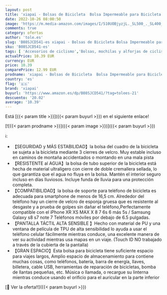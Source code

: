 ```yaml
---
layout: post
title: 'xiapai - Bolsas de Bicicleta  Bolsa Impermeable para Bicicleta con Orificio para Auriculares  Cremallera Doble Viseras y Pantalla táctil TPU  para Teléfono Inteligente por Debajo de 6 5 Pulgadas'
date: 2022-10-26 08:00:50
image: 'https://m.media-amazon.com/images/I/510UOBjyzjL._SL500_._SL400_.jpg'
comments: true
category: ofertas
author: 'tole.es'
slug: 'B08SJCD541-es xiapai - Bolsas de Bicicleta Bolsa Impermeable para...'
sku: 'B08SJCD541-es'
tags: [ 'Accesorios de ciclismo','Bolsas, mochilas y alforjas de ciclismo','Ciclismo','Deportes y aire libre','Portabicicletas','Ropa y equipo para deportes','bicicleta','xiapai','🇪🇸', ]
actualPrice: 10.39 EUR
currency: EUR
price: 10.39
comparePrice: 12.99 EUR
prodname: 'xiapai - Bolsas de Bicicleta  Bolsa Impermeable para Bicicleta con Orificio para Auriculares  Cremallera Doble Viseras y Pantalla táctil TPU  para Teléfono Inteligente por Debajo de 6 5 Pulgadas'
country: 'es'
flag: '🇪🇸'
brand: 'xiapai'
buyurl: 'https://www.amazon.es/dp/B08SJCD541/?tag=tolees-21'
descuento: '20.02'
average: '10.39'
---
```


Está [{{< param title >}}]({{< param buyurl >}}) en el siguiente enlace!

[![{{< param prodname >}}]({{< param image >}})]({{< param buyurl >}})

ℹ️:

- 【SEGURIDAD y MÁS ESTABILIDAD】la bolsa del cuadro de la bicicleta se sujeta a la bicicleta mediante 3 cierres de velcro. Muy estable incluso en caminos de montaña accidentados o montando en una mala pista
- 【RESISTENTE al AGUA】la bolsa de tubo superior de la bicicleta está hecha de material ultraligero con cierre de doble cremallera sellada, lo que garantiza que el agua no fluya en la bolsa. Mantén el interior seguro incluso en días lluviosos. Incluye funda de lluvia para una protección completa.
- 【COMPATIBILIDAD】la bolsa de soporte para teléfono de bicicleta es adecuada para smartphone de menos de 16,5 cm. Alrededor del teléfono hay un cierre de velcro de esponja gruesa que es resistente al desgaste y a prueba de golpes sin dañar el teléfono,Perfectamente compatible con el iPhone XR XS MAX X 8 7 6s 6 más 5s / Samsung Galaxy s8 s7 note 7 Teléfonos móviles por debajo de 6.5 pulgadas.
- 【PANTALLA TÁCTIL ALTA SENSIBLE 】Hecho con material de PU y una ventana de película de TPU de alta sensibilidad lo ayuda a usar el teléfono celular fácilmente mientras conduce, una excelente manera de ver su actividad mientras usa mapas en un viaje. (Touch ID NO trabajado a través de la cubierta de la pantalla)
- 【GRAN ESPACIO】Esta bolsa para bicicleta tiene suficiente espacio para viajes largos, Amplio espacio de almacenamiento para contiene muchas cosas, como teléfonos, batería, barra de energía, llaves, billetera, cable USB, herramientas de reparación de bicicletas, bomba de llantas pequeñas, etc. Música o llamada, o recargue su linterna mientras conduce usando el orificio para el auricular en la parte inferior

[🛒 Ver la oferta!!]({{< param buyurl >}})

